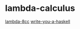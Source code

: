 # lambda-calculus

[lambda-8cc](https://github.com/woodrush/lambda-8cc)
[write-you-a-haskell](https://github.com/sdiehl/write-you-a-haskell)
